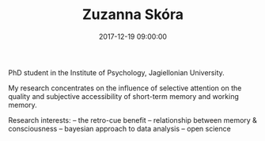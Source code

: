 ﻿---
layout: post
title:  "Zuzanna Skóra"
name: Zuzanna
surname: Skóra
date:   2017-12-19 09:00:00
categories: people
image-file: /images/people/zskora.jpg
category: clab
mail: zuzanna.skora@gmail.com
website: 
twitter:
researchgate: 
---

PhD student in the Institute of Psychology, Jagiellonian University.

My research concentrates on the influence of selective attention on the quality and subjective accessibility of short-term memory and working memory. 

Research interests:
– the retro-cue benefit
– relationship between memory & consciousness
– bayesian approach to data analysis
– open science
